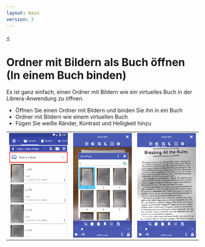 ```yaml
---
layout: main
version: 3
---
```

[<](/wiki/faq)

# Ordner mit Bildern als Buch öffnen (In einem Buch binden)
Es ist ganz einfach, einen Ordner mit Bildern wie ein virtuelles Buch in der Librera-Anwendung zu öffnen.


* Öffnen Sie einen Ordner mit Bildern und binden Sie ihn in ein Buch
* Ordner mit Bildern wie einem virtuellen Buch
* Fügen Sie weiße Ränder, Kontrast und Helligkeit hinzu

||||
|-|-|-|
|![](1.png)|![](2.png)|![](3.png)|


